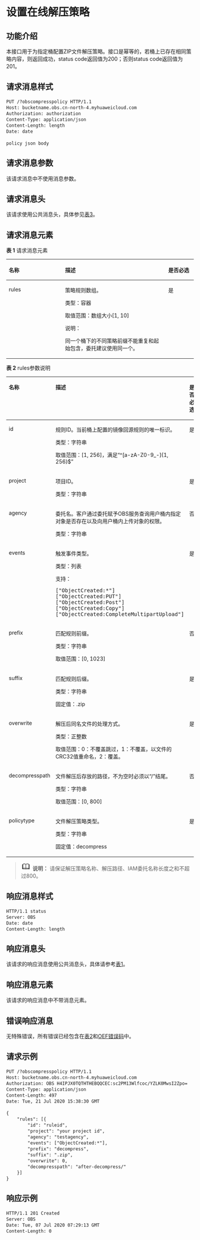 # 设置在线解压策略<a name="obs_04_0148"></a>

## 功能介绍<a name="section19372229152946"></a>

本接口用于为指定桶配置ZIP文件解压策略。接口是幂等的，若桶上已存在相同策略内容，则返回成功，status code返回值为200；否则status code返回值为201。

## 请求消息样式<a name="section51167945152946"></a>

```
PUT /?obscompresspolicy HTTP/1.1
Host: bucketname.obs.cn-north-4.myhuaweicloud.com 
Authorization: authorization
Content-Type: application/json
Content-Length: length
Date: date

policy json body
```

## 请求消息参数<a name="section1298623631616"></a>

该请求消息中不使用消息参数。

## 请求消息头<a name="section16227023104816"></a>

该请求使用公共消息头，具体参见[表3](构造请求.md#table25197309)。

## 请求消息元素<a name="section23158684"></a>

**表 1**  请求消息元素

<a name="table5407553142313"></a>
<table><thead align="left"><tr id="row10407145310238"><th class="cellrowborder" valign="top" width="30%" id="mcps1.2.4.1.1"><p id="p33931862016"><a name="p33931862016"></a><a name="p33931862016"></a>名称</p>
</th>
<th class="cellrowborder" valign="top" width="55.00000000000001%" id="mcps1.2.4.1.2"><p id="p11393106809"><a name="p11393106809"></a><a name="p11393106809"></a>描述</p>
</th>
<th class="cellrowborder" valign="top" width="15%" id="mcps1.2.4.1.3"><p id="p6393667018"><a name="p6393667018"></a><a name="p6393667018"></a>是否必选</p>
</th>
</tr>
</thead>
<tbody><tr id="row14071853162315"><td class="cellrowborder" valign="top" width="30%" headers="mcps1.2.4.1.1 "><p id="p173931362010"><a name="p173931362010"></a><a name="p173931362010"></a>rules</p>
</td>
<td class="cellrowborder" valign="top" width="55.00000000000001%" headers="mcps1.2.4.1.2 "><p id="p93939615015"><a name="p93939615015"></a><a name="p93939615015"></a>策略规则数组。</p>
<p id="p4274930134616"><a name="p4274930134616"></a><a name="p4274930134616"></a>类型：容器</p>
<p id="p15143153594615"><a name="p15143153594615"></a><a name="p15143153594615"></a>取值范围：数组大小[1, 10]</p>
<div class="note" id="note18030323518"><a name="note18030323518"></a><a name="note18030323518"></a><span class="notetitle"> 说明： </span><div class="notebody"><p id="p88037317357"><a name="p88037317357"></a><a name="p88037317357"></a>同一个桶下的不同策略前缀不能重复和起始包含，委托建议使用同一个。</p>
</div></div>
</td>
<td class="cellrowborder" valign="top" width="15%" headers="mcps1.2.4.1.3 "><p id="p1439396308"><a name="p1439396308"></a><a name="p1439396308"></a>是</p>
</td>
</tr>
</tbody>
</table>

**表 2**  rules参数说明

<a name="table1933810552243"></a>
<table><thead align="left"><tr id="row1433825552420"><th class="cellrowborder" valign="top" width="30%" id="mcps1.2.4.1.1"><p id="p83281212201112"><a name="p83281212201112"></a><a name="p83281212201112"></a>名称</p>
</th>
<th class="cellrowborder" valign="top" width="55.00000000000001%" id="mcps1.2.4.1.2"><p id="p732861221119"><a name="p732861221119"></a><a name="p732861221119"></a>描述</p>
</th>
<th class="cellrowborder" valign="top" width="15%" id="mcps1.2.4.1.3"><p id="p4328412181110"><a name="p4328412181110"></a><a name="p4328412181110"></a>是否必选</p>
</th>
</tr>
</thead>
<tbody><tr id="row1233885592419"><td class="cellrowborder" valign="top" width="30%" headers="mcps1.2.4.1.1 "><p id="p11598132719275"><a name="p11598132719275"></a><a name="p11598132719275"></a>id</p>
</td>
<td class="cellrowborder" valign="top" width="55.00000000000001%" headers="mcps1.2.4.1.2 "><p id="p159842711275"><a name="p159842711275"></a><a name="p159842711275"></a>规则ID。当前桶上配置的镜像回源规则的唯一标识。</p>
<p id="p5193125712717"><a name="p5193125712717"></a><a name="p5193125712717"></a>类型：字符串</p>
<p id="p1358010111283"><a name="p1358010111283"></a><a name="p1358010111283"></a>取值范围：[1, 256]，满足“^[a-zA-Z0-9_-]{1, 256}$”</p>
</td>
<td class="cellrowborder" valign="top" width="15%" headers="mcps1.2.4.1.3 "><p id="p2598827162717"><a name="p2598827162717"></a><a name="p2598827162717"></a>是</p>
</td>
</tr>
<tr id="row13471123173112"><td class="cellrowborder" valign="top" width="30%" headers="mcps1.2.4.1.1 "><p id="p164752303115"><a name="p164752303115"></a><a name="p164752303115"></a>project</p>
</td>
<td class="cellrowborder" valign="top" width="55.00000000000001%" headers="mcps1.2.4.1.2 "><p id="p89344463415"><a name="p89344463415"></a><a name="p89344463415"></a>项目ID。</p>
<p id="p139345411347"><a name="p139345411347"></a><a name="p139345411347"></a>类型：字符串</p>
</td>
<td class="cellrowborder" valign="top" width="15%" headers="mcps1.2.4.1.3 "><p id="p10471423203111"><a name="p10471423203111"></a><a name="p10471423203111"></a>是</p>
</td>
</tr>
<tr id="row11101531103118"><td class="cellrowborder" valign="top" width="30%" headers="mcps1.2.4.1.1 "><p id="p4110173183112"><a name="p4110173183112"></a><a name="p4110173183112"></a>agency</p>
</td>
<td class="cellrowborder" valign="top" width="55.00000000000001%" headers="mcps1.2.4.1.2 "><p id="p182961645143412"><a name="p182961645143412"></a><a name="p182961645143412"></a>委托名。客户通过委托赋予OBS服务查询用户桶内指定对象是否存在以及向用户桶内上传对象的权限。</p>
<p id="p729654573410"><a name="p729654573410"></a><a name="p729654573410"></a>类型：字符串</p>
</td>
<td class="cellrowborder" valign="top" width="15%" headers="mcps1.2.4.1.3 "><p id="p201111131133112"><a name="p201111131133112"></a><a name="p201111131133112"></a>否</p>
</td>
</tr>
<tr id="row6879143213318"><td class="cellrowborder" valign="top" width="30%" headers="mcps1.2.4.1.1 "><p id="p38792323311"><a name="p38792323311"></a><a name="p38792323311"></a>events</p>
</td>
<td class="cellrowborder" valign="top" width="55.00000000000001%" headers="mcps1.2.4.1.2 "><p id="p025818258376"><a name="p025818258376"></a><a name="p025818258376"></a>触发事件类型。</p>
<p id="p1025812518375"><a name="p1025812518375"></a><a name="p1025812518375"></a>类型：列表</p>
<p id="p648962695810"><a name="p648962695810"></a><a name="p648962695810"></a>支持：</p>
<pre class="screen" id="screen792545135819"><a name="screen792545135819"></a><a name="screen792545135819"></a><span>["ObjectCreated:*"]</span>
<span>["ObjectCreated:PUT"]</span>
<span>["ObjectCreated:Post"]</span>
<span>["ObjectCreated:Copy"]</span>
<span>["ObjectCreated:</span><span>CompleteMultipartUpload</span><span>"]</span></pre>
</td>
<td class="cellrowborder" valign="top" width="15%" headers="mcps1.2.4.1.3 "><p id="p128790326318"><a name="p128790326318"></a><a name="p128790326318"></a>是</p>
</td>
</tr>
<tr id="row17509192873120"><td class="cellrowborder" valign="top" width="30%" headers="mcps1.2.4.1.1 "><p id="p1650902893116"><a name="p1650902893116"></a><a name="p1650902893116"></a>prefix</p>
</td>
<td class="cellrowborder" valign="top" width="55.00000000000001%" headers="mcps1.2.4.1.2 "><p id="p192061720103816"><a name="p192061720103816"></a><a name="p192061720103816"></a>匹配规则前缀。</p>
<p id="p14206720103812"><a name="p14206720103812"></a><a name="p14206720103812"></a>类型：字符串</p>
<p id="p114341273444"><a name="p114341273444"></a><a name="p114341273444"></a>取值范围：[0, 1023]</p>
</td>
<td class="cellrowborder" valign="top" width="15%" headers="mcps1.2.4.1.3 "><p id="p115091628113118"><a name="p115091628113118"></a><a name="p115091628113118"></a>否</p>
</td>
</tr>
<tr id="row14578726203120"><td class="cellrowborder" valign="top" width="30%" headers="mcps1.2.4.1.1 "><p id="p8578192673117"><a name="p8578192673117"></a><a name="p8578192673117"></a>suffix</p>
</td>
<td class="cellrowborder" valign="top" width="55.00000000000001%" headers="mcps1.2.4.1.2 "><p id="p20247155223817"><a name="p20247155223817"></a><a name="p20247155223817"></a>匹配规则后缀。</p>
<p id="p52473526385"><a name="p52473526385"></a><a name="p52473526385"></a>类型：字符串</p>
<p id="p19549204615441"><a name="p19549204615441"></a><a name="p19549204615441"></a>固定值：.zip</p>
</td>
<td class="cellrowborder" valign="top" width="15%" headers="mcps1.2.4.1.3 "><p id="p7578526173118"><a name="p7578526173118"></a><a name="p7578526173118"></a>是</p>
</td>
</tr>
<tr id="row240872313325"><td class="cellrowborder" valign="top" width="30%" headers="mcps1.2.4.1.1 "><p id="p54094236326"><a name="p54094236326"></a><a name="p54094236326"></a>overwrite</p>
</td>
<td class="cellrowborder" valign="top" width="55.00000000000001%" headers="mcps1.2.4.1.2 "><p id="p8489151413918"><a name="p8489151413918"></a><a name="p8489151413918"></a>解压后同名文件的处理方式。</p>
<p id="p648913143397"><a name="p648913143397"></a><a name="p648913143397"></a>类型：正整数</p>
<p id="p10489161483911"><a name="p10489161483911"></a><a name="p10489161483911"></a>取值范围：0：不覆盖跳过，1：不覆盖，以文件的CRC32值重命名，2：覆盖。</p>
</td>
<td class="cellrowborder" valign="top" width="15%" headers="mcps1.2.4.1.3 "><p id="p1240910234326"><a name="p1240910234326"></a><a name="p1240910234326"></a>是</p>
</td>
</tr>
<tr id="row7435162753216"><td class="cellrowborder" valign="top" width="30%" headers="mcps1.2.4.1.1 "><p id="p13435122713327"><a name="p13435122713327"></a><a name="p13435122713327"></a>decompresspath</p>
</td>
<td class="cellrowborder" valign="top" width="55.00000000000001%" headers="mcps1.2.4.1.2 "><p id="p1090284434012"><a name="p1090284434012"></a><a name="p1090284434012"></a>文件解压后存放的路径，不为空时必须以“/”结尾。</p>
<p id="p1590264410402"><a name="p1590264410402"></a><a name="p1590264410402"></a>类型：字符串</p>
<p id="p0461135715457"><a name="p0461135715457"></a><a name="p0461135715457"></a>取值范围：[0, 800]</p>
</td>
<td class="cellrowborder" valign="top" width="15%" headers="mcps1.2.4.1.3 "><p id="p124351327193219"><a name="p124351327193219"></a><a name="p124351327193219"></a>否</p>
</td>
</tr>
<tr id="row46541125173215"><td class="cellrowborder" valign="top" width="30%" headers="mcps1.2.4.1.1 "><p id="p19654132519325"><a name="p19654132519325"></a><a name="p19654132519325"></a>policytype</p>
</td>
<td class="cellrowborder" valign="top" width="55.00000000000001%" headers="mcps1.2.4.1.2 "><p id="p439132915411"><a name="p439132915411"></a><a name="p439132915411"></a>文件解压策略类型。</p>
<p id="p19391729104113"><a name="p19391729104113"></a><a name="p19391729104113"></a>类型：字符串</p>
<p id="p33632459416"><a name="p33632459416"></a><a name="p33632459416"></a>固定值：decompress</p>
</td>
<td class="cellrowborder" valign="top" width="15%" headers="mcps1.2.4.1.3 "><p id="p19654625163213"><a name="p19654625163213"></a><a name="p19654625163213"></a>是</p>
</td>
</tr>
</tbody>
</table>

>![](public_sys-resources/icon-note.gif) **说明：** 
>请保证解压策略名称、解压路径、IAM委托名称长度之和不超过800。

## 响应消息样式<a name="section920694152946"></a>

```
HTTP/1.1 status
Server: OBS
Date: date
Content-Length: length
```

## 响应消息头<a name="section8877856"></a>

该请求的响应消息使用公共消息头，具体请参考[表1](返回结果.md#d0e686)。

## 响应消息元素<a name="section12791844"></a>

该请求的响应消息中不带消息元素。

## 错误响应消息<a name="section48017739"></a>

无特殊错误，所有错误已经包含在[表2](错误码.md#d0e843)和[OEF错误码](错误码.md#table2353142004016)中。

## 请求示例<a name="section14482163815396"></a>

```
PUT /?obscompresspolicy HTTP/1.1
Host: bucketname.obs.cn-north-4.myhuaweicloud.com 
Authorization: OBS H4IPJX0TQTHTHEBQQCEC:sc2PM13Wlfcoc/YZLK0MwsI2Zpo=
Content-Type: application/json
Content-Length: 497
Date: Tue, 21 Jul 2020 15:38:30 GMT

{
	"rules": [{
		"id": "ruleid",
		"project": "your project id",
		"agency": "testagency",
		"events": ["ObjectCreated:*"],
		"prefix": "decompress",
		"suffix": ".zip",
		"overwrite": 0,
		"decompresspath": "after-decompress/"
	}]
}
```

## 响应示例<a name="section76081155815"></a>

```
HTTP/1.1 201 Created
Server: OBS
Date: Tue, 07 Jul 2020 07:29:13 GMT
Content-Length: 0
```


